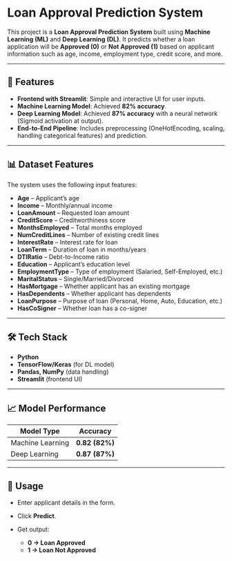 # Loan Approval Prediction System

This project is a **Loan Approval Prediction System** built using **Machine Learning (ML)** and **Deep Learning (DL)**.
It predicts whether a loan application will be **Approved (0)** or **Not Approved (1)** based on applicant information such as age, income, employment type, credit score, and more.

---

## 🚀 Features

* **Frontend with Streamlit**: Simple and interactive UI for user inputs.
* **Machine Learning Model**: Achieved **82% accuracy**.
* **Deep Learning Model**: Achieved **87% accuracy** with a neural network (Sigmoid activation at output).
* **End-to-End Pipeline**: Includes preprocessing (OneHotEncoding, scaling, handling categorical features) and prediction.

---

## 📊 Dataset Features

The system uses the following input features:

* **Age** – Applicant’s age
* **Income** – Monthly/annual income
* **LoanAmount** – Requested loan amount
* **CreditScore** – Creditworthiness score
* **MonthsEmployed** – Total months employed
* **NumCreditLines** – Number of existing credit lines
* **InterestRate** – Interest rate for loan
* **LoanTerm** – Duration of loan in months/years
* **DTIRatio** – Debt-to-Income ratio
* **Education** – Applicant’s education level
* **EmploymentType** – Type of employment (Salaried, Self-Employed, etc.)
* **MaritalStatus** – Single/Married/Divorced
* **HasMortgage** – Whether applicant has an existing mortgage
* **HasDependents** – Whether applicant has dependents
* **LoanPurpose** – Purpose of loan (Personal, Home, Auto, Education, etc.)
* **HasCoSigner** – Whether loan has a co-signer

---

## 🛠️ Tech Stack

* **Python**
* **TensorFlow/Keras** (for DL model)
* **Pandas, NumPy** (data handling)
* **Streamlit** (frontend UI)

---

## 📈 Model Performance

| Model Type       | Accuracy       |
| ---------------- | -------------- |
| Machine Learning | **0.82 (82%)** |
| Deep Learning    | **0.87 (87%)** |

---
## 📌 Usage

* Enter applicant details in the form.
* Click **Predict**.
* Get output:

  * **0 → Loan Approved**
  * **1 → Loan Not Approved**

